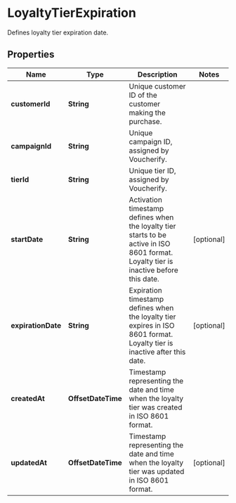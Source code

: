 

# LoyaltyTierExpiration

Defines loyalty tier expiration date.

## Properties

| Name | Type | Description | Notes |
|------------ | ------------- | ------------- | -------------|
|**customerId** | **String** | Unique customer ID of the customer making the purchase. |  |
|**campaignId** | **String** | Unique campaign ID, assigned by Voucherify. |  |
|**tierId** | **String** | Unique tier ID, assigned by Voucherify. |  |
|**startDate** | **String** | Activation timestamp defines when the loyalty tier starts to be active in ISO 8601 format. Loyalty tier is inactive before this date. |  [optional] |
|**expirationDate** | **String** | Expiration timestamp defines when the loyalty tier expires in ISO 8601 format. Loyalty tier is inactive after this date. |  [optional] |
|**createdAt** | **OffsetDateTime** | Timestamp representing the date and time when the loyalty tier was created in ISO 8601 format. |  |
|**updatedAt** | **OffsetDateTime** | Timestamp representing the date and time when the loyalty tier was updated in ISO 8601 format. |  [optional] |



